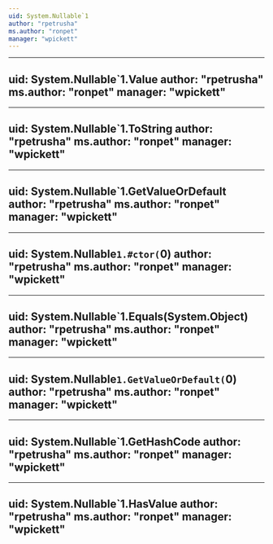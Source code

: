 ```yaml
---
uid: System.Nullable`1
author: "rpetrusha"
ms.author: "ronpet"
manager: "wpickett"
---
```


---
uid: System.Nullable`1.Value
author: "rpetrusha"
ms.author: "ronpet"
manager: "wpickett"
---

---
uid: System.Nullable`1.ToString
author: "rpetrusha"
ms.author: "ronpet"
manager: "wpickett"
---

---
uid: System.Nullable`1.GetValueOrDefault
author: "rpetrusha"
ms.author: "ronpet"
manager: "wpickett"
---

---
uid: System.Nullable`1.#ctor(`0)
author: "rpetrusha"
ms.author: "ronpet"
manager: "wpickett"
---

---
uid: System.Nullable`1.Equals(System.Object)
author: "rpetrusha"
ms.author: "ronpet"
manager: "wpickett"
---

---
uid: System.Nullable`1.GetValueOrDefault(`0)
author: "rpetrusha"
ms.author: "ronpet"
manager: "wpickett"
---

---
uid: System.Nullable`1.GetHashCode
author: "rpetrusha"
ms.author: "ronpet"
manager: "wpickett"
---

---
uid: System.Nullable`1.HasValue
author: "rpetrusha"
ms.author: "ronpet"
manager: "wpickett"
---
